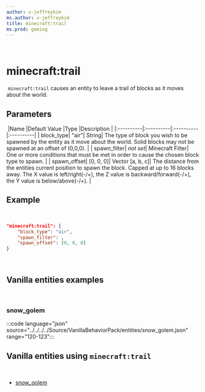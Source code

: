 ```yaml
---
author: v-jeffreykim
ms.author: v-jeffreykim
title: minecraft:trail
ms.prod: gaming
---
```

​
# minecraft:trail
​
`minecraft:trail` causes an entity to leave a trail of blocks as it moves about the world.
​
## Parameters
​
|Name |Default Value  |Type  |Description  |
|:----------|:----------|:----------|:----------|
| block_type| "air"| String| The type of block you wish to be spawned by the entity as it move about the world. Solid blocks may not be spawned at an offset of (0,0,0). |
| spawn_filter| *not set*| Minecraft Filter| One or more conditions that must be met in order to cause the chosen block type to spawn. |
| spawn_offset| [0, 0, 0]| Vector [a, b, c]| The distance from the entities current position to spawn the block. Capped at up to 16 blocks away. The X value is left/right(-/+), the Z value is backward/forward(-/+), the Y value is below/above(-/+). |
​
## Example
​
```json
"minecraft:trail": {
    "block_type": "air",
    "spawn_filter": ,
    "spawn_offset": [0, 0, 0]
}
```
​
## Vanilla entities examples
​
### snow_golem

:::code language="json" source="../../../../Source/VanillaBehaviorPack/entities/snow_golem.json" range="120-123":::
​
## Vanilla entities using `minecraft:trail`
​
- [snow_golem](../../../../Source/VanillaBehaviorPack_Snippets/entities/snow_golem.md)